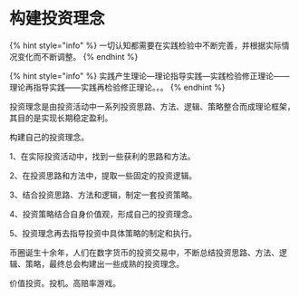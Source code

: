 # 构建投资理念

{% hint style="info" %}
一切认知都需要在实践检验中不断完善，并根据实际情况变化而不断调整。
{% endhint %}

{% hint style="info" %}
实践产生理论—理论指导实践—实践检验修正理论——理论再指导实践——实践再检验修正理论。。。
{% endhint %}

投资理念是由投资活动中一系列投资思路、方法、逻辑、策略整合而成理论框架，其目的是实现长期稳定盈利。



构建自己的投资理念。

1、在实际投资活动中，找到一些获利的思路和方法。

2、在投资思路和方法中，提取一些固定的投资逻辑。

3、结合投资思路、方法和逻辑，制定一套投资策略。

4、投资策略结合自身价值观，形成自己的投资理念。

5、投资理念再去指导投资中具体策略的制定和执行。



币圈诞生十余年，人们在数字货币的投资交易中，不断总结投资思路、方法、逻辑、策略，最终总会构建出一些成熟的投资理念。



价值投资。投机。高赔率游戏。

